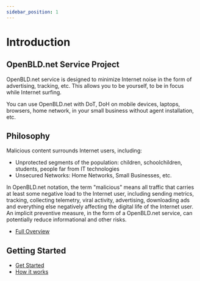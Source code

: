 ```yaml
---
sidebar_position: 1
---
```


# Introduction

## OpenBLD.net Service Project

OpenBLD.net service is designed to minimize Internet noise in the form of advertising, tracking, etc. 
This allows you to be yourself, to be in focus while Internet surfing.

You can use OpenBLD.net with DoT, DoH on mobile devices, laptops, browsers, home network, in your small business without agent installation, etc.

## Philosophy

Malicious content surrounds Internet users, including:
- Unprotected segments of the population: children, schoolchildren, students, people far from IT technologies
- Unsecured Networks: Home Networks, Small Businesses, etc.

In OpenBLD.net notation, the term "malicious" means all traffic that carries at least some negative load to the Internet user, including sending metrics, tracking, collecting telemetry, viral activity, advertising, downloading ads and everything else negatively affecting the digital life of the Internet user. An implicit preventive measure, in the form of a OpenBLD.net service, can potentially reduce informational and other risks.

* [Full Overview](/docs/category/overwiew)

## Getting Started
* [Get Started](/docs/category/get-started)
* [How it works](/docs/overwiew/how-it-works)
